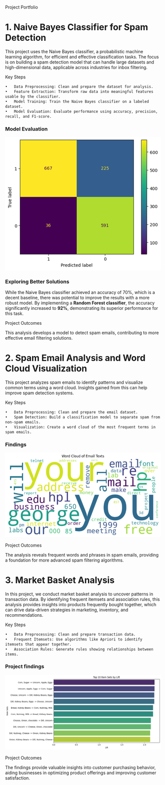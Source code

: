 Project Portfolio

# 1. Naive Bayes Classifier for Spam Detection

This project uses the Naive Bayes classifier, a probabilistic machine learning algorithm, for efficient and effective classification tasks. The focus is on building a spam detection model that can handle large datasets and high-dimensional data, applicable across industries for inbox filtering.

Key Steps

	•	Data Preprocessing: Clean and prepare the dataset for analysis.
	•	Feature Extraction: Transform raw data into meaningful features usable by the classifier.
	•	Model Training: Train the Naive Bayes classifier on a labeled dataset.
	•	Model Evaluation: Evaluate performance using accuracy, precision, recall, and F1-score.


### Model Evaluation

![Confusion Matrix](graphs/IMG_7108.png)


### Exploring Better Solutions

While the Naive Bayes classifier achieved an accuracy of 70%, which is a decent baseline, there was potential to improve the results with a more robust model. By implementing a **Random Forest classifier**, the accuracy significantly increased to **92%**, demonstrating its superior performance for this task.

Project Outcomes

This analysis develops a model to detect spam emails, contributing to more effective email filtering solutions.


# 2. Spam Email Analysis and Word Cloud Visualization

This project analyzes spam emails to identify patterns and visualize common terms using a word cloud. Insights gained from this can help improve spam detection systems.

Key Steps

	•	Data Preprocessing: Clean and prepare the email dataset.
	•	Spam Detection: Build a classification model to separate spam from non-spam emails.
	•	Visualization: Create a word cloud of the most frequent terms in spam emails.

 ### Findings

![Confusion Matrix](graphs/IMG_7109.png)

Project Outcomes

The analysis reveals frequent words and phrases in spam emails, providing a foundation for more advanced spam filtering algorithms.

# 3. Market Basket Analysis

In this project, we conduct market basket analysis to uncover patterns in transaction data. By identifying frequent itemsets and association rules, this analysis provides insights into products frequently bought together, which can drive data-driven strategies in marketing, inventory, and recommendations.

Key Steps

	•	Data Preprocessing: Clean and prepare transaction data.
	•	Frequent Itemsets: Use algorithms like Apriori to identify itemsets that appear together.
	•	Association Rules: Generate rules showing relationships between items.

 ### Project findings

![Confusion Matrix](graphs/IMG_7107.png)

Project Outcomes

The findings provide valuable insights into customer purchasing behavior, aiding businesses in optimizing product offerings and improving customer satisfaction.

